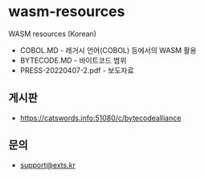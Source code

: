 # wasm-resources
WASM resources (Korean)

  * COBOL.MD - 레거시 언어(COBOL) 등에서의 WASM 활용
  * BYTECODE.MD - 바이트코드 범위
  * PRESS-20220407-2.pdf - 보도자료

## 게시판
 * https://catswords.info:51080/c/bytecodealliance

## 문의
  * support@exts.kr
